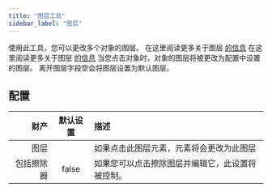 ```yaml
---
title: "图层工具"
sidebar_label: "图层"
---
```


使用此工具，您可以更改多个对象的图层。 在这里阅读更多关于图层 [的信息](../layers.md) 在这里阅读更多关于图层 [的信息](../layers.md) 当您点击对象时，对象的图层将被更改为配置中设置的图层。 离开图层字段空会将图层设置为默认图层。

## 配置

|    财产 | 默认设置  | 描述                       |
| -----:|:-----:|:------------------------ |
|    图层 |       | 如果点击此图层元素，元素将会更改为此图层     |
| 包括擦除器 | false | 如果您可以点击擦除图层并编辑它，此设置将被控制。 |
